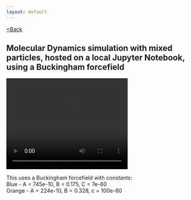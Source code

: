 ```yaml
---
layout: default
---
```


[<Back](./index.html)

## Molecular Dynamics simulation with mixed particles, hosted on a local Jupyter Notebook, using a Buckingham forcefield

<video src="./assets/vids/mixed_buck_md.mov" width="320" height="240" controls loop autoplay></video>

This uses a Buckingham forcefield with constants: <br>
Blue   - A = 745e-10, B = 0.175, C = 7e-60 <br>
Orange - A = 224e-10, B = 0.328, c = 100e-60
